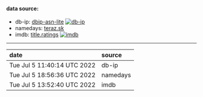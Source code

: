 
#### data source:
- db-ip:  [dbip-asn-lite](https://db-ip.com/) [![db-ip](https://github.com/milankomaj/data/actions/workflows/db-ip.yml/badge.svg?event=schedule)](https://github.com/milankomaj/data/actions/workflows/db-ip.yml)
- namedays:  [teraz.sk](https://teraz.sk/)
- imdb:  [title.ratings](https://datasets.imdbws.com/) [![imdb](https://github.com/milankomaj/data/actions/workflows/imdb.yml/badge.svg?event=schedule)](https://github.com/milankomaj/data/actions/workflows/imdb.yml)
---
**date** | **source**  
:--- | :--- 
Tue Jul  5 11:40:14 UTC 2022 | db-ip
Tue Jul  5 18:56:36 UTC 2022 | namedays
Tue Jul  5 13:52:40 UTC 2022 | imdb
